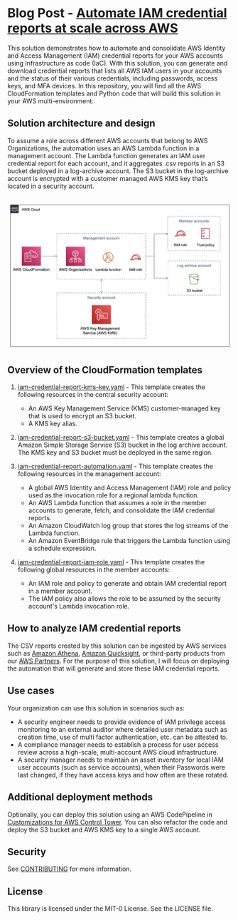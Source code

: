 # Blog Post - [Automate IAM credential reports at scale across AWS](https://aws.amazon.com/blogs/infrastructure-and-automation/automate-iam-credential-reports-at-scale-across-aws/)

This solution demonstrates how to automate and consolidate AWS Identity and Access Management (IAM) credential reports for your AWS accounts using Infrastructure as code (IaC). With this solution, you can generate and download credential reports that lists all AWS IAM users in your accounts and the status of their various credentials, including passwords, access keys, and MFA devices. In this repository, you will find all the AWS CloudFormation templates and Python code that will build this solution in your AWS multi-environment. 


## Solution architecture and design
To assume a role across different AWS accounts that belong to AWS Organizations, the automation uses an AWS Lambda function in a management account. The Lambda function generates an IAM user credential report for each account, and it aggregates .csv reports in an S3 bucket deployed in a log-archive account. The S3 bucket in the log-archive account is encrypted with a customer managed AWS KMS key that’s located in a security account. 

## ![](/Images/IAMCredentialReport.png)


## Overview of the CloudFormation templates

1. [iam-credential-report-kms-key.yaml](./CloudFormation/iam-credential-report-kms-key.yaml) - This template creates the following resources in the central security account:

    - An AWS Key Management Service (KMS) customer-managed key that is used to encrypt an S3 bucket.
    - A KMS key alias.

2. [iam-credential-report-s3-bucket.yaml](./CloudFormation/iam-credential-report-s3-bucket.yaml) - This template creates a global Amazon Simple Storage Service (S3) bucket in the log archive account. The KMS key and S3 bucket must be deployed in the same region.


3. [iam-credential-report-automation.yaml](./CloudFormation/iam-credential-report-automation.yaml) - This template creates the following resources in the management account:

    - A global AWS Identity and Access Management (IAM) role and policy used as the invocation role for a regional lambda function. 
    - An AWS Lambda function that assumes a role in the member accounts to generate, fetch, and consolidate the IAM credential reports.
    - An Amazon CloudWatch log group that stores the log streams of the Lambda function.
    - An Amazon EventBridge rule that triggers the Lambda function using a schedule expression.


4. [iam-credential-report-iam-role.yaml](./CloudFormation/iam-credential-report-iam-role.yaml) - This template creates the following global resources in the member accounts:

    - An IAM role and policy to generate and obtain IAM credential report in a member account.
    - The IAM policy also allows the role to be assumed by the security account's Lambda invocation role.



## How to analyze IAM credential reports

The CSV reports created by this solution can be ingested by AWS services such as [Amazon Athena](https://aws.amazon.com/athena/?whats-new-cards.sort-by=item.additionalFields.postDateTime&whats-new-cards.sort-order=desc), [Amazon Quicksight](https://aws.amazon.com/quicksight/), or third-party products from our [AWS Partners](https://partners.amazonaws.com/search/partners?facets=Use%20Case%20%3A%20Data%20and%20Analytics%7CUse%20Case%20%3A%20Data%20and%20Analytics%20%3A%20BI%20and%20Visualization). For the purpose of this solution, I will focus on deploying the automation that will generate and store these IAM credential reports.


## Use cases

Your organization can use this solution in scenarios such as:

- A security engineer needs to provide evidence of IAM privilege access monitoring to an external auditor where detailed user metadata such as creation time, use of multi factor authentication, etc. can be attested to.
- A compliance manager needs to establish a process for user access review across a high-scale, multi-account AWS cloud infrastructure.
- A security manager needs to maintain an asset inventory for local IAM user accounts (such as service accounts), when their Passwords were last changed, if they have access keys and how often are these rotated.

## Additional deployment methods
Optionally, you can deploy this solution using an AWS CodePipeline in [Customizations for AWS Control Tower](https://aws.amazon.com/solutions/implementations/customizations-for-aws-control-tower/). You can also refactor the code and deploy the S3 bucket and AWS KMS key to a single AWS account. 

## Security

See [CONTRIBUTING](CONTRIBUTING.md#security-issue-notifications) for more information.

## License

This library is licensed under the MIT-0 License. See the LICENSE file.